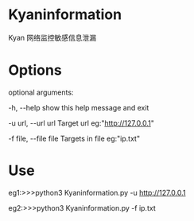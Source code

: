 # Kyaninformation
Kyan 网络监控敏感信息泄漏

# Options
optional arguments:

  -h, --help            show this help message and exit
  
  -u url, --url url     Target url eg:"http://127.0.0.1"
  
  -f file, --file file  Targets in file eg:"ip.txt"
  
# Use

eg1:>>>python3 Kyaninformation.py -u http://127.0.0.1

eg2:>>>python3 Kyaninformation.py -f ip.txt



